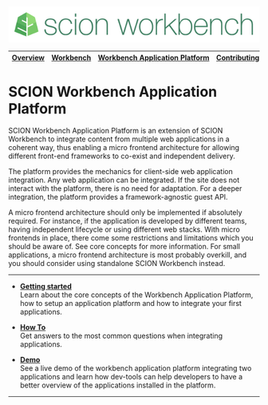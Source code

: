 ![SCION Workbench](/resources/site/logo/scion-workbench-banner.png)

[Overview][menu-overview] | [Workbench][menu-workbench] | [Workbench&nbsp;Application&nbsp;Platform][menu-workbench-application-platform] | [Contributing][menu-contributing] | [Changelog][menu-changelog] | [Sponsoring][menu-sponsoring] | [Links][menu-links]
|---|---|---|---|---|---|---|

# SCION Workbench Application Platform

SCION Workbench Application Platform is an extension of SCION Workbench to integrate content from multiple web applications in a coherent way, thus enabling a micro frontend architecture for allowing different front-end frameworks to co-exist and independent delivery.

The platform provides the mechanics for client-side web application integration. Any web application can be integrated. If the site does not interact with the platform, there is no need for adaptation. For a deeper integration, the platform provides a framework-agnostic guest API.

A micro frontend architecture should only be implemented if absolutely required. For instance, if the application is developed by different teams, having independent lifecycle or using different web stacks. With micro frontends in place, there come some restrictions and limitations which you should be aware of. See core concepts for more information. For small applications, a micro frontend architecture is most probably overkill, and you should consider using standalone SCION Workbench instead.

***

- [**Getting started**][link-getting-started]\
  Learn about the core concepts of the Workbench Application Platform, how to setup an application platform and how to integrate your first applications.

- [**How To**][link-how-to]\
  Get answers to the most common questions when integrating applications.

- [**Demo**][link-demo]\
  See a live demo of the workbench application platform integrating two applications and learn how dev-tools can help developers to have a better overview of the applications installed in the platform.

***

[link-getting-started]:/resources/site/getting-started/workbench-application-platform/getting-started.md
[link-how-to]: /resources/site/how-to/workbench-application-platform/how-to.md
[link-demo]: https://scion-workbench-application-platform.now.sh

[menu-overview]: /README.md
[menu-workbench]: /resources/site/workbench.md
[menu-workbench-application-platform]: /resources/site/workbench-application-platform.md
[menu-contributing]: /CONTRIBUTING.md
[menu-changelog]: /resources/site/changelog.md
[menu-sponsoring]: /resources/site/sponsors.md
[menu-links]: /resources/site/links.md
